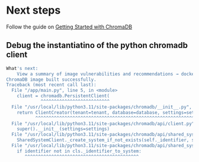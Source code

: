 # Next steps

Follow the guide on [Getting Started with ChromaDB](https://docs.trychroma.com/docs/overview/getting-started)

## Debug the instantiatino of the python chromadb client

```bash
What's next:
    View a summary of image vulnerabilities and recommendations → docker scout quickview
ChromaDB image built successfully.
Traceback (most recent call last):
  File "/app/main.py", line 5, in <module>
    client = chromadb.PersistentClient(
             ^^^^^^^^^^^^^^^^^^^^^^^^^^
  File "/usr/local/lib/python3.11/site-packages/chromadb/__init__.py", line 152, in PersistentClient
    return ClientCreator(tenant=tenant, database=database, settings=settings)
           ^^^^^^^^^^^^^^^^^^^^^^^^^^^^^^^^^^^^^^^^^^^^^^^^^^^^^^^^^^^^^^^^^^
  File "/usr/local/lib/python3.11/site-packages/chromadb/api/client.py", line 58, in __init__
    super().__init__(settings=settings)
  File "/usr/local/lib/python3.11/site-packages/chromadb/api/shared_system_client.py", line 19, in __init__
    SharedSystemClient._create_system_if_not_exists(self._identifier, settings)
  File "/usr/local/lib/python3.11/site-packages/chromadb/api/shared_system_client.py", line 25, in _create_system_if_not_exists
    if identifier not in cls._identifier_to_system:
       ^^^^^^^^^^^^^^^^^^^^^^^^^^^^^^^^^^^^^^^^^^^
```
